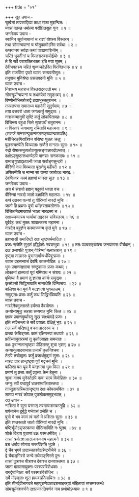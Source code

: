+++
title = "०१"

+++
सूत उवाच -  
श्रुत्वैतां तापसाद्दिव्यां कथां राजा मुदान्वितः ।  
व्यासं पप्रच्छ धर्मात्मा परीक्षितसुतः पुनः ॥ १ ॥  
जनमेजय उवाच -  
स्वामिन् सूर्यान्वयानां च राज्ञां वंशस्य विस्तरम् ।  
तथा सोमान्वयानां च श्रोतुकामोऽस्मि सर्वथा ॥ २ ॥  
कथयानघ सर्वज्ञ कथां पापप्रणाशिनीम् ।  
चरितं भूपतीनां च विस्तराद्‌वंशयोर्द्वयोः ॥ ३ ॥  
ते हि सर्वे पराशक्तिभक्ता इति मया श्रुतम् ।  
देवीभक्तस्य चरितं शृण्वन्कोऽस्ति विरक्तिभाक् ॥ ४ ॥  
इति राजर्षिणा पृष्टो व्यासः सत्यवतीसुतः ।  
तमुवाच मुनिश्रेष्ठः प्रसन्नवदनो मुनिः ॥ ५ ॥  
व्यास उवाच -  
निशामय महाराज विस्तराद्‌गदतो मम ।  
सोमसूर्यान्वयानां च तथान्येषां समुद्‌भवम् ॥ ६ ॥  
विष्णोर्नाभिसरोजाद्वै ब्रह्माभूच्चतुराननः ।  
तपस्तप्त्वा समाराध्य महादेवीं सुदुर्गमाम् ॥ ७ ॥  
तया दत्तवरो धाता जगत्कर्तुं समुद्यतः ।  
नाशकन्मानुषीं सृष्टिं कर्तुं लोकपितामहः ॥ ८ ॥  
विचिन्त्य बहुधा चित्ते सृष्ट्यर्थं चतुराननः ।  
न विस्तारं जगामाशु रचितापि महात्मना ॥ ९ ॥  
(ससर्ज मानसान्पुत्रान्सप्तसङ्ख्यान्प्रजापतिः)  
मरीचिरङ्‌गिरात्रिश्च वसिष्ठः पुलहः क्रतुः ।  
पुलस्त्यश्चेति विख्याताः सप्तैते मानसाः सुताः ॥ १० ॥  
रुद्रो रोषात्समुत्पन्नोऽप्युत्सङ्गान्नारदोऽभवत् ।  
दक्षोऽङ्गुष्ठात्तथान्येऽपि मानसाः सनकादयः ॥ ११ ॥  
वामाङ्गुष्ठाद्दक्षपत्नी जाता सर्वाङ्गसुन्दरी ।  
वीरिणी नाम विख्याता पुराणेषु महीपते ॥ १२ ॥  
असिक्नीति च नाम्ना सा यस्यां जातोऽथ नारदः ।  
देवर्षिप्रवरः कामं ब्रह्मणो मानसः सुतः ॥ १३ ॥  
जनमेजय उवाच -  
अत्र मे संशयो ब्रह्मन् यदुक्तं भवता वचः ।  
वीरिण्यां नारदो जातो दक्षादिति महातपाः ॥ १४ ॥  
कथं दक्षस्य पत्न्यां तु वीरिण्यां नारदो मुनिः ।  
जातो हि ब्रह्मणः पुत्रो धर्मज्ञस्तापसोत्तमः ॥ १५ ॥  
विचित्रमिदमाख्यातं भवता नारदस्य च ।  
दक्षाज्जन्मास्य भार्यायां तद्वदस्व सविस्तरम् ॥ १६ ॥  
पूर्वदेहः कथं मुक्तः शापात्कस्य महामना ।  
नारदेन बहुज्ञेन कस्माज्जन्म कृतं मुने ॥ १७ ॥  
व्यास उवाच -  
ब्रह्मणासौ समादिष्टो दक्षः सृष्ट्यर्थमादितः ।  
प्रजाः सृजेति सुभृशं वृद्धिहेतोः स्वयम्भुवा ॥ १८ ॥
ततः पञ्चसहस्रांश्च जनयामास वीर्यवान् ।  
दक्षः प्रजापतिः पुत्रान् वीरिण्यां बलवत्तरान् ॥ १९ ॥  
दृष्ट्वा तान्नारदः पुत्रान्सर्वान्वर्धयिषून्प्रजाः ।  
उवाच प्रहसन्वाचं देवर्षिः कालनोदितः ॥ २० ॥  
भुवः प्रमाणमज्ञात्वा स्रष्टुकामाः प्रजाः कथम् ।  
लोकानां हास्यतां यूयं गमिष्यथ न संशयः ॥ २१ ॥  
पृथिव्या वै प्रमाणं तु ज्ञात्वा कार्यः समुद्यमः ।  
कृत्तोऽसौ सिद्धिमायाति नान्यथेति विनिश्चयः ॥ २२ ॥  
बालिशा बत यूयं वै यदज्ञात्वा भुवस्तलम् ।  
समुद्यताः प्रजाः कर्तुं कथं सिद्धिर्भविष्यति ॥ २३ ॥  
व्यास उवाच -  
नारदेनैवमुक्तास्ते हर्यश्वा दैवयोगतः ।  
अन्योन्यमूचुः सहसा सम्यगाह मुनिः किल ॥ २४ ॥  
ज्ञात्व प्रमाणमुर्व्यास्तु सुखं स्रक्ष्यामहे प्रजाः ।  
इति सञ्चिन्त्य ते सर्वे प्रयाताः प्रेक्षितुं भुवः ॥ २५ ॥  
तलं सर्वं परिज्ञातुं वचनान्नारदस्य च ।  
प्राच्यां केचिद्‌गताः कामं दक्षिणस्यां तथापरे ॥ २६ ॥  
प्रतीच्यामुत्तरस्यां तु कृतोत्साहाः समन्ततः ।  
दक्षः पुत्रान्गतान्दृष्ट्वा पीडितस्तु शुचा भृशम् ॥ २७ ॥  
अन्यानुत्पादयामास प्रजार्थं कृतनिश्चयः ।  
तेऽपि तत्रोद्यताः कर्तुं प्रजार्थमुद्यमं सुताः ॥ २८ ॥  
नारदः प्राह तान्दृष्ट्वा पूर्वं यद्वचनं मुनिः ।  
बालिशा बत यूयं वै यदज्ञात्वा भुवः किल ॥ २९ ॥  
प्रमाणं तु प्रजाः कर्तुं प्रवृत्ताः केन हेतुना ।  
श्रुत्वा वाक्यं मुनेस्तेऽपि मत्वा सत्यं विमोहिताः ॥ ३० ॥  
जग्मुः सर्वे यथापूर्वं भ्रातरश्चलितास्तथा ।  
तान्सुतान्प्रस्थितान्दृष्ट्वा दक्षः कोपसमवितः ॥ ३१ ॥  
शशाप नारदं कोपात् पुत्रशोकसमुद्‌भवात् ।  
दक्ष उवाच -  
नाशिता मे सुता यस्मात् तस्मान्नाशमवाप्नुहि ॥ ३२ ॥  
पापेनानेन दुर्बुद्धे गर्भवासं व्रजेति च ।  
पुत्रो मे भव कामं त्वं यतो मे भ्रंशिताः सुताः ॥ ३३ ॥  
इति शप्तस्ततो जातो वीरिण्यां नारदो मुनिः ।  
षष्टिर्भूयोऽसृजत्कन्या वीरिण्यामिति नः श्रुतम् ॥ ३४ ॥  
शोकं विहाय पुत्राणां दक्षः परमधर्मवित् ।  
तासां त्रयोदश प्रादात्कश्यपाय महात्मने ॥ ३५ ॥  
दश धर्माय सोमाय सप्तविंशति भूपते ।  
द्वे चैव भृगवे प्रादाच्चतस्रोऽरिष्टनेमिने ॥ ३६ ॥  
द्वे चैवाङ्‌गिरसे कन्ये तथैवाङ्‌गिरसे पुनः ।  
तासां पुत्राश्च पौत्राश्च देवाश्च दानवास्तथा ॥ ३७ ॥  
जाता बलसमायुक्ताः परस्परविरोधकाः ।  
रागद्वेषान्विताः सर्वे परस्परविरोधिनः ।  
सर्वे मोहावृताः शूरा ह्यभवन्नतिमायिनः ॥ ३८ ॥  
इति श्रीमद्देवीभागवते महापुराणेऽष्टादशसाहस्र्यां संहितायां सप्तमस्कन्धे  
सोमसूर्यवंशवर्णने दक्षप्रजापतिवर्णनं नाम प्रथोमोऽध्यायः ॥ १ ॥
